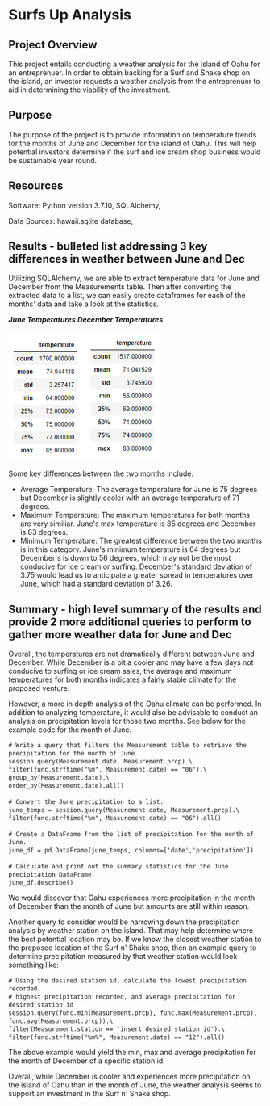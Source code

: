 # Surfs Up Analysis

## Project Overview
This project entails conducting a weather analysis for the island of Oahu for an entreprenuer.  In order to obtain backing for a Surf and Shake shop on the island, an investor requests a weather analysis from the entreprenuer to aid in determining the viability of the investment.

## Purpose
The purpose of the project is to provide information on temperature trends for the months of June and December for the island of Oahu.  This will help potential investors determine if the surf and ice cream shop business would be sustainable year round.

## Resources
Software: Python version 3.7.10, SQLAlchemy,

Data Sources: hawaii.sqlite database, 

## Results - bulleted list addressing 3 key differences in weather between June and Dec
Utilizing SQLAlchemy, we are able to extract temperature data for June and December from the Measurements table.  Then after converting the extracted data to a list, we can easily create dataframes for each of the months' data and take a look at the statistics.

***June Temperatures***                                         ***December Temperatures***

![June_temp_stats](Resources/June_temp_stats.png)               ![Dec_temp_stats](Resources/Dec_temp_stats.png)

Some key differences between the two months include:
 - Average Temperature:  The average temperature for June is 75 degrees but December is slightly cooler with an average temperature of 71 degrees.
 - Maximum Temperature:  The maximum temperatures for both months are very similiar.  June's max temperature is 85 degrees and December is 83 degrees.
 - Minimum Temperature:  The greatest difference between the two months is in this category.  June's minimum temperature is 64 degrees but December's is down to 56 degrees, which may not be the most conducive for ice cream or surfing.  December's standard deviation of 3.75 would lead us to anticipate a greater spread in temperatures over June, which had a standard deviation of 3.26.

## Summary - high level summary of the results and provide 2 more additional queries to perform to gather more weather data for June and Dec
Overall, the temperatures are not dramatically different between June and December.  While December is a bit a cooler and may have a few days not conducive to surfing or ice cream sales, the average and maximum temperatures for both months indicates a fairly stable climate for the proposed venture.

However, a more in depth analysis of the Oahu climate can be performed.  In addition to analyzing temperature, it would also be advisable to conduct an analysis on precipitation levels for those two months.  See below for the example code for the month of June.
```
# Write a query that filters the Measurement table to retrieve the precipitation for the month of June. 
session.query(Measurement.date, Measurement.prcp).\
filter(func.strftime("%m", Measurement.date) == "06").\
group_by(Measurement.date).\
order_by(Measurement.date).all()

# Convert the June precipitation to a list.
june_temps = session.query(Measurement.date, Measurement.prcp).\
filter(func.strftime("%m", Measurement.date) == "06").all()

# Create a DataFrame from the list of precipitation for the month of June. 
june_df = pd.DataFrame(june_temps, columns=['date','precipitation'])

# Calculate and print out the summary statistics for the June precipitation DataFrame.
june_df.describe()
```
We would discover that Oahu experiences more precipitation in the month of December than the month of June but amounts are still within reason.

Another query to consider would be narrowing down the precipitation analysis by weather station on the island.  That may help determine where the best potential location may be. If we know the closest weather station to the proposed location of the Surf n' Shake shop, then an example query to determine precipitation measured by that weather station would look something like:
```
# Using the desired station id, calculate the lowest precipitation recorded, 
# highest precipitation recorded, and average precipitation for desired station id
session.query(func.min(Measurement.prcp), func.max(Measurement.prcp), func.avg(Measurement.prcp)).\
filter(Measurement.station == 'insert desired station id').\
filter(func.strftime("%m%", Measurement.date) == "12").all()
```
The above example would yield the min, max and average precipitation for the month of December of a specific station id.

Overall, while December is cooler and experiences more precipitation on the island of Oahu than in the month of June, the weather analysis seems to support an investment in the Surf n' Shake shop.
